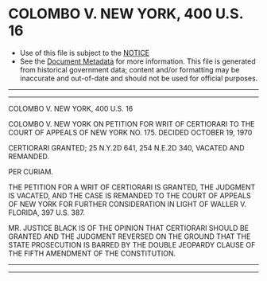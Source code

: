---
---

# COLOMBO V. NEW YORK, 400 U.S. 16

* Use of this file is subject to the [NOTICE](https://github.com/publicdocs/notice/blob/master/NOTICE)
* See the [Document Metadata](../../../) for more information.
  This file is generated from historical government data; content and/or formatting may be inaccurate and out-of-date and should not be used for official purposes.

----------
----------

COLOMBO V. NEW YORK, 400 U.S. 16

COLOMBO V. NEW YORK ON PETITION FOR WRIT OF CERTIORARI TO THE COURT OF APPEALS OF NEW YORK NO. 175.  DECIDED OCTOBER 19, 1970

CERTIORARI GRANTED; 25 N.Y.2D 641, 254 N.E.2D 340, VACATED AND REMANDED.

PER CURIAM.

THE PETITION FOR A WRIT OF CERTIORARI IS GRANTED, THE JUDGMENT IS VACATED, AND THE CASE IS REMANDED TO THE COURT OF APPEALS OF NEW YORK FOR FURTHER CONSIDERATION IN LIGHT OF WALLER V. FLORIDA, 397 U.S. 387.

MR. JUSTICE BLACK IS OF THE OPINION THAT CERTIORARI SHOULD BE GRANTED AND THE JUDGMENT REVERSED ON THE GROUND THAT THE STATE PROSECUTION IS BARRED BY THE DOUBLE JEOPARDY CLAUSE OF THE FIFTH AMENDMENT OF THE CONSTITUTION.


----------
----------

